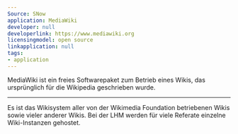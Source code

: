 ```yaml
---
Source: SNow
application: MediaWiki
developer: null
developerlink: https://www.mediawiki.org
licensingmodel: open source
linkapplication: null
tags:
- application
---
```

MediaWiki ist ein freies Softwarepaket zum Betrieb eines Wikis, das ursprünglich für die Wikipedia geschrieben wurde.

---

Es ist das Wikisystem aller von der Wikimedia Foundation betriebenen Wikis sowie vieler anderer Wikis. Bei der LHM werden für viele Referate einzelne Wiki-Instanzen gehostet. 
